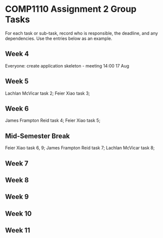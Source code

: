 # COMP1110 Assignment 2 Group Tasks

For each task or sub-task, record who is responsible, the deadline, and any dependencies.
Use the entries below as an example.

## Week 4

Everyone: create application skeleton - meeting 14:00 17 Aug

## Week 5

Lachlan McVicar task 2;
Feier Xiao task 3;

## Week 6

James Frampton Reid task 4;
Feier Xiao task 5;

## Mid-Semester Break

Feier Xiao task 6, 9;
James Frampton Reid task 7;
Lachlan McVicar task 8;

## Week 7

## Week 8

## Week 9

## Week 10

## Week 11
